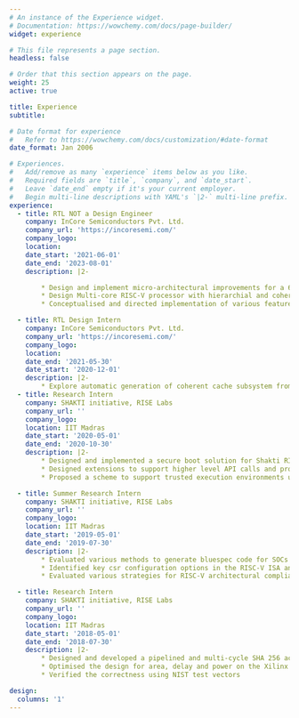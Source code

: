 ```yaml
---
# An instance of the Experience widget.
# Documentation: https://wowchemy.com/docs/page-builder/
widget: experience

# This file represents a page section.
headless: false

# Order that this section appears on the page.
weight: 25
active: true

title: Experience
subtitle:

# Date format for experience
#   Refer to https://wowchemy.com/docs/customization/#date-format
date_format: Jan 2006

# Experiences.
#   Add/remove as many `experience` items below as you like.
#   Required fields are `title`, `company`, and `date_start`.
#   Leave `date_end` empty if it's your current employer.
#   Begin multi-line descriptions with YAML's `|2-` multi-line prefix.
experience:
  - title: RTL NOT a Design Engineer
    company: InCore Semiconductors Pvt. Ltd. 
    company_url: 'https://incoresemi.com/'
    company_logo: 
    location:
    date_start: '2021-06-01'
    date_end: '2023-08-01'
    description: |2-

        * Design and implement micro-architectural improvements for a 6stage in-order RISC-V Cores.
        * Design Multi-core RISC-V processor with hierarchial and coherent Caches.
        * Conceptualised and directed implementation of various features for key tools in the RISC‐V Architectural Testing ecosystem for testing various extensions in the specification. 

  - title: RTL Design Intern
    company: InCore Semiconductors Pvt. Ltd. 
    company_url: 'https://incoresemi.com/'
    company_logo: 
    location:
    date_end: '2021-05-30'
    date_start: '2020-12-01'
    description: |2-
        * Explore automatic generation of coherent cache subsystem from SSP.
  - title: Research Intern
    company: SHAKTI initiative, RISE Labs 
    company_url: ''
    company_logo: 
    location: IIT Madras
    date_start: '2020-05-01'
    date_end: '2020-10-30'
    description: |2-
        * Designed and implemented a secure boot solution for Shakti RISC‐V cores. The solution consisted of a signing tool, framework and run‐time libraries to be integrated with the firmware.
        * Designed extensions to support higher level API calls and provide better security guarantees.
        * Proposed a scheme to support trusted execution environments using a co‐processor by analysing various solutions such as Intel SGX, Sanctum and Keystone.

  - title: Summer Research Intern
    company: SHAKTI initiative, RISE Labs 
    company_url: ''
    company_logo: 
    location: IIT Madras
    date_start: '2019-05-01'
    date_end: '2019-07-30'
    description: |2-
        * Evaluated various methods to generate bluespec code for SOCs based on a given configuration. Implemented a tool which could automatically generate SOCs with optimal address mappings for heterogeneous and hierarchical busses.
        * Identified key csr configuration options in the RISC‐V ISA and designed a scheme to describe the custom behaviours. Implemented an open‐source tool([riscv-config]({{< relref "/project/riscv-config" >}})) in python to validate descriptions and verify legality of behaviours.
        * Evaluated various strategies for RISC‐V architectural compliance testing and implemented a dynamic, scalable and easy‐to‐use open‐source framework([riscof]({{< relref "/project/riscof" >}})) based on the best strategy.

  - title: Research Intern
    company: SHAKTI initiative, RISE Labs
    company_url: ''
    company_logo: 
    location: IIT Madras
    date_start: '2018-05-01'
    date_end: '2018-07-30'
    description: |2- 
        * Designed and developed a pipelined and multi‐cycle SHA 256 accelerator in Bluespec System Verilog.
        * Optimised the design for area, delay and power on the Xilinx Artix‐7 FPGA.
        * Verified the correctness using NIST test vectors

design:
  columns: '1'
---
```

